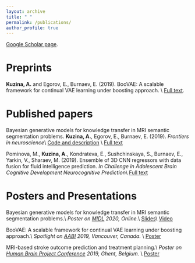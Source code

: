 ```yaml
---
layout: archive
title: " "
permalink: /publications/
author_profile: true
---
```


<a href="https://scholar.google.com/citations?user=IMoc7ioAAAAJ&hl=en"> Google Scholar page</a>.


Preprints
======
**Kuzina, A.** and Egorov, E., Burnaev, E. (2019). BooVAE: A scalable framework for continual VAE learning under boosting approach. \\
[Full text](https://arxiv.org/abs/1908.11853).


Published papers
======

Bayesian generative models for knowledge transfer in MRI semantic segmentation problems.
**Kuzina, A.**, Egorov, E., Burnaev, E. (2019).
*Frontiers in neuroscience*\\
[Code and description](https://akuzina.github.io/DWP/) \\
[Full text](https://www.frontiersin.org/articles/10.3389/fnins.2019.00844/full)

Pominova, M., **Kuzina, A.**, Kondrateva, E., Sushchinskaya, S., Burnaev, E., Yarkin, V., Sharaev, M. (2019). Ensemble of 3D CNN regressors with data fusion for fluid intelligence prediction.
*In Challenge in Adolescent Brain Cognitive Development Neurocognitive Prediction*\\
[Full text](https://link.springer.com/chapter/10.1007/978-3-030-31901-4_19)


Posters and Presentations
======
Bayesian generative models for knowledge transfer in MRI semantic segmentation problems.\\
*Poster on [MIDL](https://2020.midl.io/papers/kuzina20.html) 2020, Online.*\\
[Slides](https://akuzina.github.io/files/midl_dwp.pdf)\\
[Video](https://www.youtube.com/watch?v=d1GkoVyGKO4)


BooVAE: A scalable framework for continual VAE learning under boosting approach.\\
*Spotlight on [AABI](http://approximateinference.org/) 2019, Vancouver, Canada.* \\
[Poster](https://akuzina.github.io/files/Boo_AABI_Poster.pdf)



MRI-based stroke outcome prediction and treatment planning.\\
*Poster on [Human Brain Project Conference](https://education.humanbrainproject.eu/web/3rd-hbp-student-conference) 2019, Ghent, Belgium.* \\
 [Poster](https://akuzina.github.io/files/HBP_Poster.pdf)
